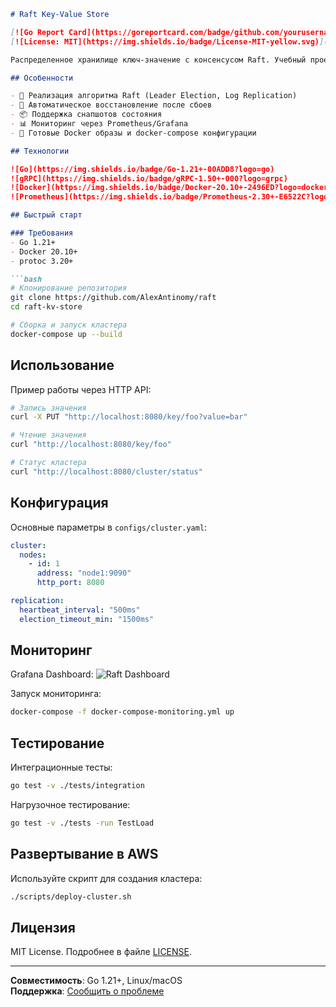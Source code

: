 ```markdown
# Raft Key-Value Store

[![Go Report Card](https://goreportcard.com/badge/github.com/yourusername/raft-kv-store)](https://goreportcard.com/report/github.com/yourusername/raft-kv-store)
[![License: MIT](https://img.shields.io/badge/License-MIT-yellow.svg)](https://opensource.org/licenses/MIT)

Распределенное хранилище ключ-значение с консенсусом Raft. Учебный проект для демонстрации работы распределенных систем.

## Особенности

- 🚀 Реализация алгоритма Raft (Leader Election, Log Replication)
- 🔄 Автоматическое восстановление после сбоев
- 📦 Поддержка снапшотов состояния
- 📊 Мониторинг через Prometheus/Grafana
- 🐳 Готовые Docker образы и docker-compose конфигурации

## Технологии

![Go](https://img.shields.io/badge/Go-1.21+-00ADD8?logo=go)
![gRPC](https://img.shields.io/badge/gRPC-1.50+-000?logo=grpc)
![Docker](https://img.shields.io/badge/Docker-20.10+-2496ED?logo=docker)
![Prometheus](https://img.shields.io/badge/Prometheus-2.30+-E6522C?logo=prometheus)

## Быстрый старт

### Требования
- Go 1.21+
- Docker 20.10+
- protoc 3.20+

```bash
# Клонирование репозитория
git clone https://github.com/AlexAntinomy/raft
cd raft-kv-store

# Сборка и запуск кластера
docker-compose up --build
```

## Использование

Пример работы через HTTP API:
```bash
# Запись значения
curl -X PUT "http://localhost:8080/key/foo?value=bar"

# Чтение значения
curl "http://localhost:8080/key/foo"

# Статус кластера
curl "http://localhost:8080/cluster/status"
```

## Конфигурация

Основные параметры в `configs/cluster.yaml`:
```yaml
cluster:
  nodes:
    - id: 1
      address: "node1:9090"
      http_port: 8080

replication:
  heartbeat_interval: "500ms"
  election_timeout_min: "1500ms"
```

## Мониторинг

Grafana Dashboard:
![Raft Dashboard](docs/images/grafana-dashboard.png)

Запуск мониторинга:
```bash
docker-compose -f docker-compose-monitoring.yml up
```

## Тестирование

Интеграционные тесты:
```bash
go test -v ./tests/integration
```

Нагрузочное тестирование:
```bash
go test -v ./tests -run TestLoad
```

## Развертывание в AWS

Используйте скрипт для создания кластера:
```bash
./scripts/deploy-cluster.sh
```

## Лицензия

MIT License. Подробнее в файле [LICENSE](LICENSE).

---

**Совместимость**: Go 1.21+, Linux/macOS  
**Поддержка**: [Сообщить о проблеме](https://github.com/yourusername/raft-kv-store/issues)
```